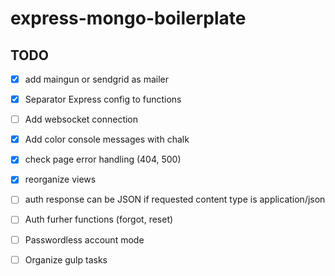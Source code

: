 # express-mongo-boilerplate #

## TODO ##
* [x] add maingun or sendgrid as mailer
* [x] Separator Express config to functions 
* [ ] Add websocket connection
* [x] Add color console messages with chalk
* [x] check page error handling (404, 500)
* [x] reorganize views

* [ ] auth response can be JSON if requested content type is application/json
* [ ] Auth furher functions (forgot, reset)
* [ ] Passwordless account mode

* [ ] Organize gulp tasks